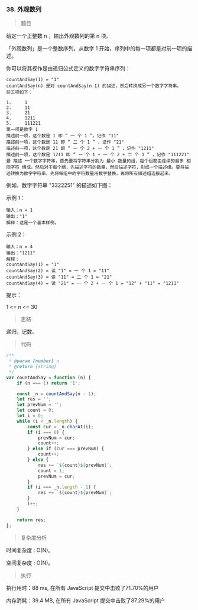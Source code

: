 ### 38. 外观数列

> 题目

给定一个正整数 n ，输出外观数列的第 n 项。

「外观数列」是一个整数序列，从数字 1 开始，序列中的每一项都是对前一项的描述。

你可以将其视作是由递归公式定义的数字字符串序列：
```
countAndSay(1) = "1"
countAndSay(n) 是对 countAndSay(n-1) 的描述，然后转换成另一个数字字符串。
前五项如下：

1.     1
2.     11
3.     21
4.     1211
5.     111221
第一项是数字 1 
描述前一项，这个数是 1 即 “ 一 个 1 ”，记作 "11"
描述前一项，这个数是 11 即 “ 二 个 1 ” ，记作 "21"
描述前一项，这个数是 21 即 “ 一 个 2 + 一 个 1 ” ，记作 "1211"
描述前一项，这个数是 1211 即 “ 一 个 1 + 一 个 2 + 二 个 1 ” ，记作 "111221"
要 描述 一个数字字符串，首先要将字符串分割为 最小 数量的组，每个组都由连续的最多 相同字符 组成。然后对于每个组，先描述字符的数量，然后描述字符，形成一个描述组。要将描述转换为数字字符串，先将每组中的字符数量用数字替换，再将所有描述组连接起来。
```

例如，数字字符串 "3322251" 的描述如下图：

示例 1：
```
输入：n = 1
输出："1"
解释：这是一个基本样例。
```

示例 2：
```
输入：n = 4
输出："1211"
解释：
countAndSay(1) = "1"
countAndSay(2) = 读 "1" = 一 个 1 = "11"
countAndSay(3) = 读 "11" = 二 个 1 = "21"
countAndSay(4) = 读 "21" = 一 个 2 + 一 个 1 = "12" + "11" = "1211"
```

提示：

1 <= n <= 30

> 思路

递归，记数。

> 代码

```js
/**
 * @param {number} n
 * @return {string}
 */
var countAndSay = function (n) {
    if (n === 1) return '1';

    const _n = countAndSay(n - 1);
    let res = '';
    let prevNum = '';
    let count = 0;
    let i = 0;
    while (i < _n.length) {
        const cur = _n.charAt(i);
        if (i === 0) {
            prevNum = cur;
            count++;
        } else if (cur === prevNum) {
            count++;
        } else {
            res += `${count}${prevNum}`;
            count = 1;
            prevNum = cur;
        }
        if (i === _n.length - 1) {
            res += `${count}${prevNum}`;
        }
        i++;
    }

    return res;
};
```

> 复杂度分析

时间复杂度 : O(N)。

空间复杂度 : O(N)。

> 执行

执行用时：88 ms, 在所有 JavaScript 提交中击败了71.70%的用户

内存消耗：39.4 MB, 在所有 JavaScript 提交中击败了87.29%的用户